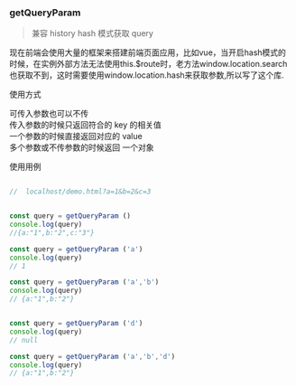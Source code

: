 <!--
 * @Date: 2021-06-26 18:34:30
 * @LastEditors: lion.wang
 * @FilePath: /getQueryParam/README.md
-->
### getQueryParam

> 兼容 history hash 模式获取 query

现在前端会使用大量的框架来搭建前端页面应用，比如vue，当开启hash模式的时候，在实例外部方法无法使用this.$route时，老方法window.location.search也获取不到，这时需要使用window.location.hash来获取参数,所以写了这个库.  

使用方式  

可传入参数也可以不传  
传入参数的时候只返回符合的 key 的相关值  
一个参数的时候直接返回对应的 value  
多个参数或不传参数的时候返回 一个对象  

使用用例

```javascript

//  localhost/demo.html?a=1&b=2&c=3


const query = getQueryParam ()
console.log(query)
//{a:"1",b:"2",c:"3"}

const query = getQueryParam ('a')
console.log(query)
// 1

const query = getQueryParam ('a','b')
console.log(query)
// {a:"1",b:"2"}


const query = getQueryParam ('d')
console.log(query)
// null

const query = getQueryParam ('a','b','d')
console.log(query)
// {a:"1",b:"2"}

```